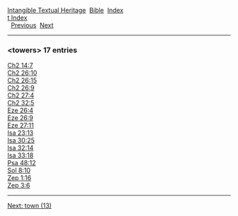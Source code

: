 [Intangible Textual Heritage](../../index)  [Bible](../index) 
[Index](index)   
[t Index](_t_)  
  [Previous](c11701)  [Next](c11703) 

------------------------------------------------------------------------

### &lt;towers&gt; 17 entries

[Ch2 14:7](../kjv/ch2014.htm#007)  
[Ch2 26:10](../kjv/ch2026.htm#010)  
[Ch2 26:15](../kjv/ch2026.htm#015)  
[Ch2 26:9](../kjv/ch2026.htm#009)  
[Ch2 27:4](../kjv/ch2027.htm#004)  
[Ch2 32:5](../kjv/ch2032.htm#005)  
[Eze 26:4](../kjv/eze026.htm#004)  
[Eze 26:9](../kjv/eze026.htm#009)  
[Eze 27:11](../kjv/eze027.htm#011)  
[Isa 23:13](../kjv/isa023.htm#013)  
[Isa 30:25](../kjv/isa030.htm#025)  
[Isa 32:14](../kjv/isa032.htm#014)  
[Isa 33:18](../kjv/isa033.htm#018)  
[Psa 48:12](../kjv/psa048.htm#012)  
[Sol 8:10](../kjv/sol008.htm#010)  
[Zep 1:16](../kjv/zep001.htm#016)  
[Zep 3:6](../kjv/zep003.htm#006)  

------------------------------------------------------------------------

[Next: town (13)](c11703)
